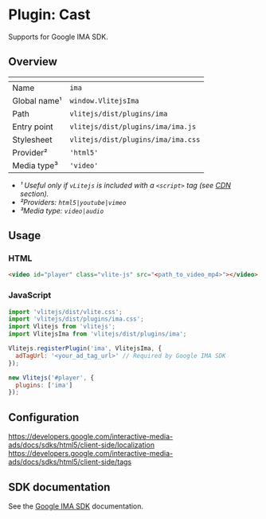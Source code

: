 # Plugin: Cast

Supports for Google IMA SDK.

## Overview

| <!-- -->          | <!-- -->                           |
| ----------------- | ---------------------------------- |
| Name              | `ima`                              |
| Global name&sup1; | `window.VlitejsIma`                |
| Path              | `vlitejs/dist/plugins/ima`         |
| Entry point       | `vlitejs/dist/plugins/ima/ima.js`  |
| Stylesheet        | `vlitejs/dist/plugins/ima/ima.css` |
| Provider&sup2;    | `'html5'`                          |
| Media type&sup3;  | `'video'`                          |

- _&sup1; Useful only if `vLitejs` is included with a `<script>` tag (see [CDN](../../../README.md#CDN) section)._
- _&sup2;Providers: `html5|youtube|vimeo`_
- _&sup3;Media type: `video|audio`_

## Usage

### HTML

```html
<video id="player" class="vlite-js" src="<path_to_video_mp4>"></video>
```

### JavaScript

```js
import 'vlitejs/dist/vlite.css';
import 'vlitejs/dist/plugins/ima.css';
import Vlitejs from 'vlitejs';
import VlitejsIma from 'vlitejs/dist/plugins/ima';

Vlitejs.registerPlugin('ima', VlitejsIma, {
  adTagUrl: '<your_ad_tag_url>' // Required by Google IMA SDK
});

new Vlitejs('#player', {
  plugins: ['ima']
});
```

## Configuration

https://developers.google.com/interactive-media-ads/docs/sdks/html5/client-side/localization
https://developers.google.com/interactive-media-ads/docs/sdks/html5/client-side/tags

## SDK documentation

See the [Google IMA SDK](https://developers.google.com/interactive-media-ads/docs/sdks/html5/client-side) documentation.
